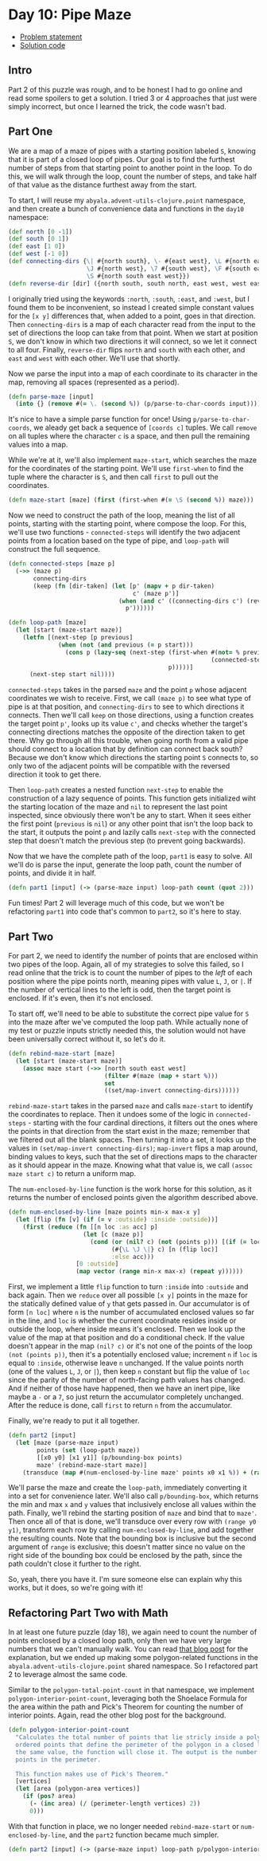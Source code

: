 # Day 10: Pipe Maze

* [Problem statement](https://adventofcode.com/2023/day/10)
* [Solution code](https://github.com/abyala/advent-2023-clojure/blob/master/src/advent_2023_clojure/day10.clj)

## Intro

Part 2 of this puzzle was rough, and to be honest I had to go online and read some spoilers to get a solution. I tried
3 or 4 approaches that just were simply incorrect, but once I learned the trick, the code wasn't bad.

## Part One

We are a map of a maze of pipes with a starting position labeled `S`, knowing that it is part of a closed loop of
pipes. Our goal is to find the furthest number of steps from that starting point to another point in the loop. To do
this, we will walk through the loop, count the number of steps, and take half of that value as the distance furthest
away from the start.

To start, I will reuse my `abyala.advent-utils-clojure.point` namespace, and then create a bunch of convenience data
and functions in the `day10` namespace:

```clojure
(def north [0 -1])
(def south [0 1])
(def east [1 0])
(def west [-1 0])
(def connecting-dirs {\| #{north south}, \- #{east west}, \L #{north east},
                      \J #{north west}, \7 #{south west}, \F #{south east}
                      \S #{north south east west}})
(defn reverse-dir [dir] ({north south, south north, east west, west east} dir))
```

I originally tried using the keywords `:north`, `:south`, `:east`, and `:west`, but I found them to be inconvenient,
so instead I created simple constant values for the `[x y]` differences that, when added to a point, goes in that
direction. Then `connecting-dirs` is a map of each character read from the input to the set of directions the loop can
take from that point. When we start at position `S`, we don't know in which two directions it will connect, so we let
it connect to all four. Finally, `reverse-dir` flips `north` and `south` with each other, and `east` and `west` with
each other. We'll use that shortly.

Now we parse the input into a map of each coordinate to its character in the map, removing all spaces (represented as
a period).

```clojure
(defn parse-maze [input]
  (into {} (remove #(= \. (second %)) (p/parse-to-char-coords input))))
```

It's nice to have a simple parse function for once! Using `p/parse-to-char-coords`, we aleady get back a sequence of
`[coords c]` tuples. We call `remove` on all tuples where the character `c` is a space, and then pull the remaining
values into a map.

While we're at it, we'll also implement `maze-start`, which searches the maze for the coordinates of the starting
point. We'll use `first-when` to find the tuple where the character is `S`, and then call `first` to pull out the
coordinates.

```clojure
(defn maze-start [maze] (first (first-when #(= \S (second %)) maze)))
```

Now we need to construct the path of the loop, meaning the list of all points, starting with the starting point, where
compose the loop. For this, we'll use two functions - `connected-steps` will identify the two adjacent points from a
location based on the type of pipe, and `loop-path` will construct the full sequence.

```clojure
(defn connected-steps [maze p]
  (->> (maze p)
       connecting-dirs
       (keep (fn [dir-taken] (let [p' (mapv + p dir-taken)
                                   c' (maze p')]
                               (when (and c' ((connecting-dirs c') (reverse-dir dir-taken)))
                                 p'))))))

(defn loop-path [maze]
  (let [start (maze-start maze)]
    (letfn [(next-step [p previous]
              (when (not (and previous (= p start)))
                (cons p (lazy-seq (next-step (first-when #(not= % previous)
                                                         (connected-steps maze p))
                                             p)))))]
      (next-step start nil))))
```

`connected-steps` takes in the parsed `maze` and the point `p` whose adjacent coordinates we wish to receive. First,
we call `(maze p)` to see what type of pipe is at that position, and `connecting-dirs` to see to which directions it
connects. Then we'll call `keep` on those directions, using a function creates the target point `p'`, looks up its
value `c'`, and checks whether the target's connecting directions matches the opposite of the direction taken to get
there. Why go through all this trouble, when going north from a valid pipe should connect to a location that by
definition can connect back south? Because we don't know which directions the starting point `S` connects to, so only
two of the adjacent points will be compatible with the reversed direction it took to get there.

Then `loop-path` creates a nested function `next-step` to enable the construction of a lazy sequence of points. This
function gets initialized wiht the starting location of the maze and `nil` to represent the last point inspected, since
obviously there won't be any to start. When it sees either the first point (`previous` is `nil`) or any other point
that isn't the loop back to the start, it outputs the point `p` and lazily calls `next-step` with the connected step
that doesn't match the previous step (to prevent going backwards).

Now that we have the complete path of the loop, `part1` is easy to solve. All we'll do is parse the input, generate the
loop path, count the number of points, and divide it in half.

```clojure
(defn part1 [input] (-> (parse-maze input) loop-path count (quot 2)))
```

Fun times! Part 2 will leverage much of this code, but we won't be refactoring `part1` into code that's common to
`part2`, so it's here to stay.

## Part Two

For part 2, we need to identify the number of points that are enclosed within two pipes of the loop. Again, all of my
strategies to solve this failed, so I read online that the trick is to count the number of pipes to the _left_ of each
position where the pipe points north, meaning pipes with value `L`, `J`, or `|`. If the number of vertical lines to the
left is odd, then the target point is enclosed. If it's even, then it's not enclosed.

To start off, we'll need to be able to substitute the correct pipe value for `S` into the maze after we've computed
the loop path. While actually none of my test or puzzle inputs strictly needed this, the solution would not have been
universally correct without it, so let's do it.

```clojure
(defn rebind-maze-start [maze]
  (let [start (maze-start maze)]
    (assoc maze start (->> [north south east west]
                           (filter #(maze (map + start %)))
                           set
                           ((set/map-invert connecting-dirs))))))
```

`rebind-maze-start` takes in the parsed `maze` and calls `maze-start` to identify the coordinates to replace. Then it
undoes some of the logic in `connected-steps` - starting with the four cardinal directions, it filters out the ones
where the points in that direction from the start exist in the maze; remember that we filtered out all the blank
spaces. Then turning it into a set, it looks up the values in `(set/map-invert connecting-dirs)`; `map-invert` flips
a map around, binding values to keys, such that the set of directions maps to the character as it should appear in the
maze. Knowing what that value is, we call `(assoc maze start c)` to return a uniform map.

The `num-enclosed-by-line` function is the work horse for this solution, as it returns the number of enclosed points
given the algorithm described above.

```clojure
(defn num-enclosed-by-line [maze points min-x max-x y]
  (let [flip (fn [v] (if (= v :outside) :inside :outside))]
    (first (reduce (fn [[n loc :as acc] p]
                     (let [c (maze p)]
                       (cond (or (nil? c) (not (points p))) [(if (= loc :inside) (inc n) n) loc]
                             (#{\L \J \|} c) [n (flip loc)]
                             :else acc)))
                   [0 :outside]
                   (map vector (range min-x max-x) (repeat y))))))
```

First, we implement a little `flip` function to turn `:inside` into `:outside` and back again. Then we `reduce` over
all possible `[x y]` points in the maze for the statically defined value of `y` that gets passed in. Our accumulator
is of form `[n loc]` where `n` is the number of accumulated enclosed values so far in the line, and `loc` is whether
the current coordinate resides inside or outside the loop, where inside means it's enclosed. Then we look up the value
of the map at that position and do a conditional check. If the value doesn't appear in the map `(nil? c)` or it's not
one of the points of the loop `(not (points p))`, then it's a potentially enclosed value; increment `n` if `loc` is
equal to `:inside`, otherwise leave `n` unchanged. If the value points north (one of the values `L`, `J`, or `|`), then
keep `n` constant but flip the value of `loc` since the parity of the number of north-facing path values has changed.
And if neither of those have happened, then we have an inert pipe, like maybe a `-` or a `7`, so just return the
accumulator completely unchanged. After the reduce is done, call `first` to return `n` from the accumulator.

Finally, we're ready to put it all together.

```clojure
(defn part2 [input]
  (let [maze (parse-maze input)
        points (set (loop-path maze))
        [[x0 y0] [x1 y1]] (p/bounding-box points)
        maze' (rebind-maze-start maze)]
    (transduce (map #(num-enclosed-by-line maze' points x0 x1 %)) + (range y0 y1))))
```

We'll parse the maze and create the `loop-path`, immediately converting it into a set for convenience later. We'll also
call `p/bounding-box`, which returns the min and max `x` and `y` values that inclusively enclose all values within the
path. Finally, we'll rebind the starting position of `maze` and bind that to `maze'`. Then once all of that is done,
we'll transduce over every row with `(range y0 y1)`, transform each row by calling `num-enclosed-by-line`, and add
together the resulting counts. Note that the bounding box is inclusive but the second argument of `range` is exclusive;
this doesn't matter since no value on the right side of the bounding box could be enclosed by the path, since the path
couldn't close it further to the right.

So, yeah, there you have it. I'm sure someone else can explain why this works, but it does, so we're going with it!

## Refactoring Part Two with Math

In at least one future puzzle (day 18), we again need to count the number of points enclosed by a closed loop path,
only then we have very large numbers that we can't manually walk. You can read [that blog post](day18.md) for the
explanation, but we ended up making some polygon-related functions in the `abyala.advent-utils-clojure.point`
shared namespace. So I refactored part 2 to leverage almost the same code.

Similar to the `polygon-total-point-count` in that namespace, we implement `polygon-interior-point-count`, leveraging
both the Shoelace Formula for the area within the path and Pick's Theorem for counting the number of interior points.
Again, read the other blog post for the background.

```clojure
(defn polygon-interior-point-count
  "Calculates the total number of points that lie stricly inside a polygon. The input `vertices` is a sequence of
  ordered points that define the perimeter of the polygon in a closed loop; if the vertices do not start and end with
  the same value, the function will close it. The output is the number of points inside the polygon, excluding all
  points in the perimeter.

  This function makes use of Pick's Theorem."
  [vertices]
  (let [area (polygon-area vertices)]
    (if (pos? area)
      (- (inc area) (/ (perimeter-length vertices) 2))
      0)))
```

With that function in place, we no longer needed `rebind-maze-start` or `num-enclosed-by-line`, and the `part2`
function became much simpler.

````clojure
(defn part2 [input] (-> (parse-maze input) loop-path p/polygon-interior-point-count))
````